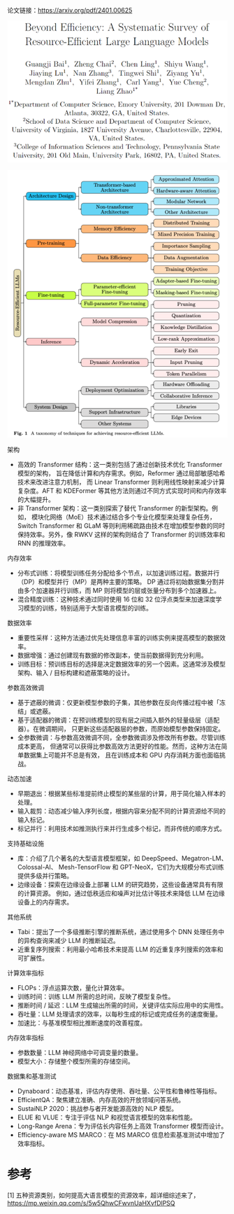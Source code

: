 论文链接：https://arxiv.org/pdf/2401.00625

![](.01_综述_images/论文.png)

![](.01_综述_images/加速优化方法汇总.png)

架构

- 高效的 Transformer 结构：这一类别包括了通过创新技术优化 Transformer 模型的架构，
  旨在降低计算和内存需求。例如，Reformer 通过局部敏感哈希技术来改进注意力机制，
  而 Linear Transformer 则利用线性映射来减少计算复杂度。AFT 和 KDEFormer
  等其他方法则通过不同方式实现时间和内存效率的大幅提升。
- 非 Transformer 架构：这一类别探索了替代 Transformer 的新型架构。例如，
  模块化网络（MoE）技术通过结合多个专业化模型来处理复杂任务，Switch Transformer 和 
  GLaM 等则利用稀疏路由技术在增加模型参数的同时保持效率。另外，像 RWKV 这样的架构则结合了
  Transformer 的训练效率和 RNN 的推理效率。

内存效率

- 分布式训练：将模型训练任务分配给多个节点，以加速训练过程。数据并行（DP）和模型并行（MP）是两种主要的策略。
  DP 通过将初始数据集分割并由多个加速器并行训练，而 MP 则将模型的层或张量分布到多个加速器上。
- 混合精度训练：这种技术通过同时使用 16 位和 32 位浮点类型来加速深度学习模型的训练，特别适用于大型语言模型的训练。

数据效率

- 重要性采样：这种方法通过优先处理信息丰富的训练实例来提高模型的数据效率。
- 数据增强：通过创建现有数据的修改副本，使当前数据得到充分利用。
- 训练目标：预训练目标的选择是决定数据效率的另一个因素。这通常涉及模型架构、输入 / 目标构建和遮蔽策略的设计。

参数高效微调

- 基于遮蔽的微调：仅更新模型参数的子集，其他参数在反向传播过程中被「冻结」或遮蔽。
- 基于适配器的微调：在预训练模型的现有层之间插入额外的轻量级层（适配器）。在微调期间，
  只更新这些适配器层的参数，而原始模型参数保持固定。
- 全参数微调：与参数高效微调不同，全参数微调涉及修改所有参数。尽管训练成本更高，
  但通常可以获得比参数高效方法更好的性能。然而，这种方法在简单数据集上可能并不总是有效，
  且在训练成本和 GPU 内存消耗方面也面临挑战。

动态加速

- 早期退出：根据某些标准提前终止模型的某些层的计算，用于简化输入样本的处理。
- 输入裁剪：动态减少输入序列长度，根据内容来分配不同的计算资源给不同的输入标记。
- 标记并行：利用技术如推测执行来并行生成多个标记，而非传统的顺序方式。

支持基础设施

- 库：介绍了几个著名的大型语言模型框架，如 DeepSpeed、Megatron-LM、Colossal-AI、
  Mesh-TensorFlow 和 GPT-NeoX，它们为大规模分布式训练提供多级并行策略。
- 边缘设备：探索在边缘设备上部署 LLM 的研究趋势，这些设备通常具有有限的计算资源。
  例如，通过低秩适应和噪声对比估计等技术来降低 LLM 在边缘设备上的内存需求。

其他系统

- Tabi：提出了一个多级推断引擎的推断系统，通过使用多个 DNN 处理任务中的异构查询来减少 LLM 的推断延迟。
- 近重复序列搜索：利用最小哈希技术来提高 LLM 的近重复序列搜索的效率和可扩展性。

计算效率指标

- FLOPs：浮点运算次数，量化计算效率。
- 训练时间：训练 LLM 所需的总时间，反映了模型复杂性。
- 推断时间 / 延迟：LLM 生成输出所需的时间，关键评估实际应用中的实用性。
- 吞吐量：LLM 处理请求的效率，以每秒生成的标记或完成任务的速度衡量。
- 加速比：与基准模型相比推断速度的改善程度。

内存效率指标
- 参数数量：LLM 神经网络中可调变量的数量。
- 模型大小：存储整个模型所需的存储空间。

数据集和基准测试

- Dynaboard：动态基准，评估内存使用、吞吐量、公平性和鲁棒性等指标。
- EfficientQA：聚焦建立准确、内存高效的开放领域问答系统。
- SustaiNLP 2020：挑战参与者开发能源高效的 NLP 模型。
- ELUE 和 VLUE：专注于评估 NLP 和视觉语言模型的效率和性能。
- Long-Range Arena：专为评估长内容任务上高效 Transformer 模型而设计。
- Efficiency-aware MS MARCO：在 MS MARCO 信息检索基准测试中增加了效率指标。

# 参考

[1] 五种资源类别，如何提高大语言模型的资源效率，超详细综述来了，
    https://mp.weixin.qq.com/s/5w5QhwCFwvnUaHXvfDlPSQ